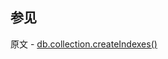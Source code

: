 ## 参见

原文 - [db.collection.createIndexes()]( https://docs.mongodb.com/manual/reference/method/db.collection.createIndexes/ )


